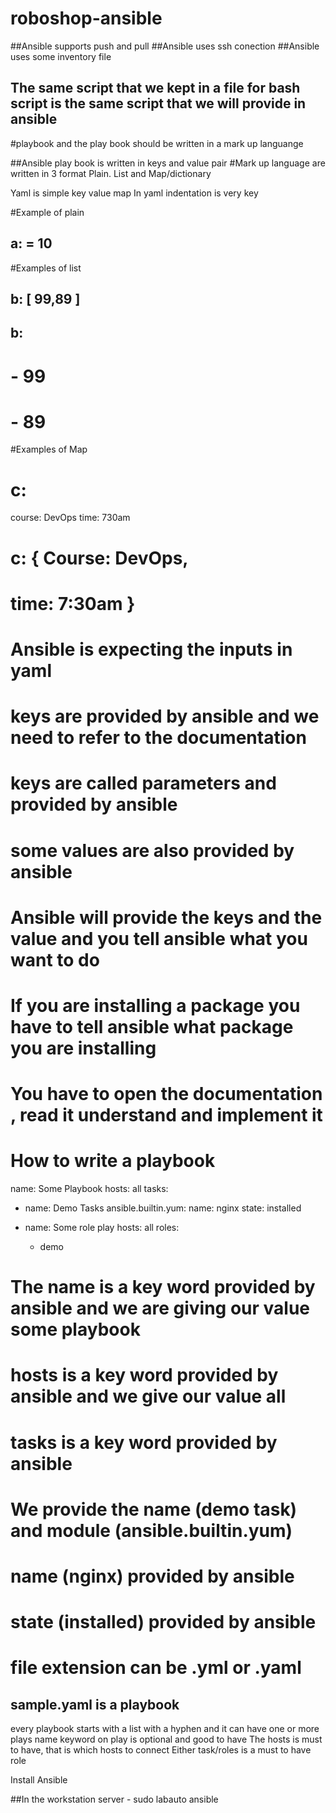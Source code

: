 # roboshop-ansible

##Ansible supports push and pull
##Ansible uses ssh conection
##Ansible uses some inventory file
## The same script that we kept in a file for bash script is the same script that we will provide in ansible
#playbook and the play book should be written in a mark up languange

##Ansible play book is written in keys and value pair
#Mark up language are written in 3 format Plain. List and  Map/dictionary

Yaml is simple key value map
In yaml indentation is very key

#Example of plain
## a: = 10

#Examples of list
## b: [ 99,89 ]
## b: 
#  - 99
#  - 89

#Examples of Map
# c:
  course: DevOps
  time: 730am

# c: { Course: DevOps,
# time: 7:30am }

# Ansible is expecting the inputs in yaml 
# keys are provided by ansible and we need to refer to the documentation 
# keys are called parameters and provided by ansible
# some values are also provided by ansible
# Ansible will provide the keys and the value and you tell ansible what you want to do 
# If you are installing a package you have to tell ansible what package you are installing
# You have to open the documentation , read it understand and implement it

# How to write a playbook
name: Some Playbook
hosts: all
tasks:
  - name: Demo Tasks
    ansible.builtin.yum:
      name: nginx
      state: installed

 - name: Some role play
   hosts: all
   roles:
     - demo


# The name is a key word provided by ansible and we are giving our value some playbook
# hosts is a key word provided by ansible and we give our value all
# tasks is a key word provided by ansible
# We provide the name (demo task) and module (ansible.builtin.yum)
# name (nginx) provided by ansible
# state (installed) provided by ansible

# file extension can be .yml or .yaml

## sample.yaml is a playbook
   every playbook starts with a list with a hyphen and it can have one or more plays
   name keyword on play is optional and good to have 
   The hosts is must to have, that is which hosts to connect
   Either task/roles is a must to have role 


Install Ansible   


##In the workstation server - sudo labauto ansible